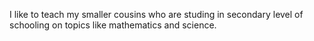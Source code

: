 I like to teach my smaller cousins who are studing in secondary level of schooling on topics like mathematics and science.
